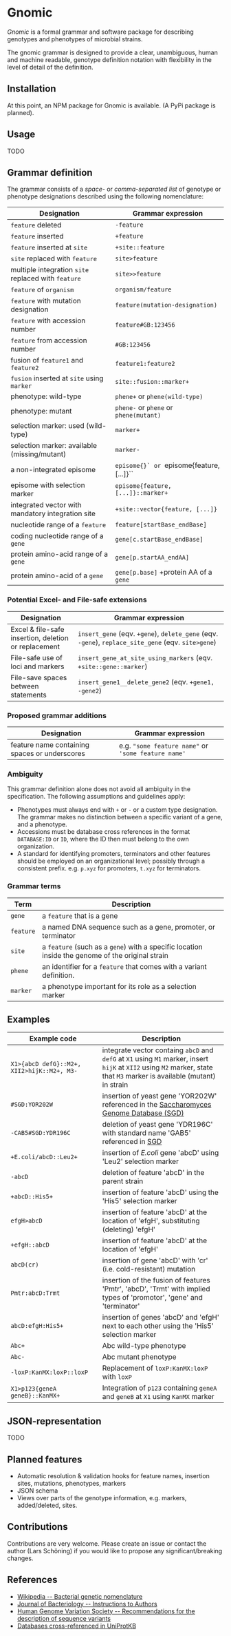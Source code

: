 # Gnomic

*Gnomic* is a formal grammar and software package for describing genotypes and phenotypes of microbial strains.

The gnomic grammar is designed to provide a clear, unambiguous, human and machine readable, genotype definition
notation with flexibility in the level of detail of the definition.

## Installation

At this point, an NPM package for Gnomic is available. (A PyPi package is planned).

## Usage

TODO

## Grammar definition

The grammar consists of a *space-* or *comma-*separated list** of genotype or phenotype designations described using the following nomenclature:

Designation                                 | Grammar expression
------------------------------------------- | -------------------------
`feature` deleted                              | ``-feature``
`feature` inserted                             | ``+feature``
`feature` inserted at `site`                   | ``+site::feature``
`site` replaced with `feature`                 | ``site>feature``
multiple integration `site` replaced with `feature` | ``site>>feature``
`feature` of `organism`                        | ``organism/feature``
`feature` with mutation designation            | ``feature(mutation-designation)``
`feature` with accession number                | ``feature#GB:123456``
`feature` from accession number                | ``#GB:123456``
fusion of `feature1` and `feature2`         | ``feature1:feature2``
`fusion` inserted at `site` using `marker`   | ``site::fusion::marker+``
phenotype: wild-type                      | ``phene+`` or ``phene(wild-type)``
phenotype: mutant                         | ``phene-`` or ``phene`` or ``phene(mutant)``
selection marker: used (wild-type)         | ``marker+``
selection marker: available (missing/mutant) | ``marker-``
a non-integrated episome | ``episome{}` or ``episome{feature, [...]}``
episome with selection marker | ``episome{feature, [...]}::marker+``
integrated vector with mandatory integration site | ``+site::vector{feature, [...]}``
nucleotide range of a `feature` | ``feature[startBase_endBase]``
coding nucleotide range of a `gene` | ``gene[c.startBase_endBase]``
protein amino-acid range of a `gene` | ``gene[p.startAA_endAA]``
protein amino-acid of a `gene` | ``gene[p.base]``		+protein AA of a `gene` | ``gene[p.AA]``

### Potential Excel- and File-safe extensions

Designation                                 | Grammar expression
------------------------------------------- | -------------------------
Excel & file-safe insertion, deletion or replacement          | `insert_gene` (eqv. `+gene`), `delete_gene` (eqv. ``-gene``), `replace_site_gene` (eqv. `site>gene`)
File-safe use of loci and markers           | `insert_gene_at_site_using_markers` (eqv. `+site::gene::marker`)
File-save spaces between statements | `insert_gene1__delete_gene2` (eqv. `+gene1, -gene2`)

### Proposed grammar additions

Designation                                 | Grammar expression
------------------------------------------- | -------------------------
feature name containing spaces or underscores | e.g. `"some feature name"` or `'some feature name'`

### Ambiguity

This grammar definition alone does not avoid all ambiguity in the specification. The following assumptions and
guidelines apply:

- Phenotypes must always end with `+` or `-` or a custom type designation. The grammar makes no distinction between a specific
  variant of a gene, and a phenotype.
- Accessions must be database cross references in the format ``DATABASE:ID`` or ``ID``, where the ID then must belong to the own organization.
- A standard for identifying promoters, terminators and other features should be employed on an organizational level; possibly through a consistent prefix. e.g. `p.xyz` for promoters, ``t.xyz`` for terminators.

### Grammar terms

Term           | Description
-------------- | --------------
``gene``       | a ``feature`` that is a gene
``feature``    | a named DNA sequence such as a gene, promoter, or terminator
``site``      | a ``feature`` (such as a ``gene``) with a specific location inside the genome of the original strain
``phene``      | an identifier for a ``feature`` that comes with a variant definition.
``marker``     | a phenotype important for its role as a selection marker

## Examples

| Example code | Description                          |
| ------------------------------------- | ------------------------------------- |
| `X1>{abcD defG}::M2+, XII2>hijK::M2+, M3- ` | integrate vector containg `abcD` and `defG` at `X1` using `M1` marker, insert `hijK` at `XII2` using `M2` marker, state that `M3` marker is available (mutant) in strain
| `#SGD:YOR202W` | insertion of yeast gene 'YOR202W' referenced in the [Saccharomyces Genome Database (SGD)](http://www.yeastgenome.org/)|
| `-CAB5#SGD:YDR196C` | deletion of yeast gene 'YDR196C' with standard name 'GAB5' referenced in [SGD](http://www.yeastgenome.org/) |
| `+E.coli/abcD::Leu2+` | insertion of _E.coli_ gene 'abcD' using 'Leu2' selection marker
| `-abcD` | deletion of feature 'abcD' in the parent strain |
| `+abcD::His5+` | insertion of feature 'abcD' using the 'His5' selection marker |
| `efgH>abcD` | insertion of feature 'abcD' at the location of 'efgH', substituting (deleting) 'efgH' |
| `+efgH::abcD` | insertion of feature 'abcD' at the location of 'efgH' |
| `abcD(cr)` | insertion of gene 'abcD' with 'cr' (i.e. cold-resistant) mutation |
| `Pmtr:abcD:Trmt` | insertion of the fusion of features 'Pmtr', 'abcD', 'Trmt' with implied types of 'promotor', 'gene' and 'terminator' |
| `abcD:efgH:His5+` | insertion of genes 'abcD' and 'efgH' next to each other using the 'His5' selection marker |
| `Abc+` | Abc wild-type phenotype |
| `Abc-` | Abc mutant phenotype |
| `-loxP:KanMX:loxP::loxP` | Replacement of `loxP:KanMX:loxP` with `loxP`|
| `X1>p123{geneA geneB}::KanMX+` | Integration of `p123` containing `geneA` and `geneB` at `X1` using `KanMX` marker |

## JSON-representation

TODO

## Planned features

- Automatic resolution & validation hooks for feature names, insertion sites, mutations, phenotypes, markers
- JSON schema
- Views over parts of the genotype information, e.g. markers, added/deleted, sites.

## Contributions

Contributions are very welcome. Please create an issue or contact the author (Lars Schöning) if you would like to propose any significant/breaking changes.

## References

- [Wikipedia -- Bacterial genetic nomenclature](http://en.wikipedia.org/wiki/Bacterial_genetic_nomenclature)
- [Journal of Bacteriology -- Instructions to Authors](http://jb.asm.org/site/misc/journal-ita_nom.xhtml#03)
- [Human Genome Variation Society -- Recommendations for the description of sequence variants](http://www.hgvs.org/mutnomen/recs.html)
- [Databases cross-referenced in UniProtKB](http://www.uniprot.org/docs/dbxref)
